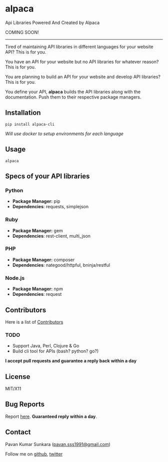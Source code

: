 # alpaca

Api Libraries Powered And Created by Alpaca

COMING SOON!

---

Tired of maintaining API libraries in different languages for your website API? This is for you.

You have an API for your website but no API libraries for whatever reason? This is for you.

You are planning to build an API for your website and develop API libraries? This is for you.

You define your API, **alpaca** builds the API libraries along with the documentation. Push them to their respective package managers.

## Installation

```
pip install alpaca-cli
```

*Will use docker to setup environments for each language*

## Usage

```
alpaca
```

## Specs of your API libraries

### Python

- **Package Manager:** pip
- **Dependencies**: requests, simplejson

### Ruby

- **Package Manager:** gem
- **Dependencies**: rest-client, multi_json

### PHP

- **Package Manager:** composer
- **Dependencies**: nategood/httpful, bninja/restful

### Node.js

- **Package Manager:** npm
- **Dependencies**: request

## Contributors

Here is a list of [Contributors](http://github.com/pksunkara/alpaca/contributors)

### TODO

- Support Java, Perl, Clojure & Go
- Build cli tool for APIs (bash? python? go?)

__I accept pull requests and guarantee a reply back within a day__

## License

MIT/X11

## Bug Reports

Report [here](http://github.com/pksunkara/alpaca/issues). __Guaranteed reply within a day__.

## Contact

Pavan Kumar Sunkara (pavan.sss1991@gmail.com)

Follow me on [github](https://github.com/users/follow?target=pksunkara), [twitter](http://twitter.com/pksunkara)
